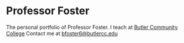 # Professor Foster
The personal portfolio of Professor Foster. I teach at [Butler Community College](http://www.butlercc.edu)
Contact me at [bfoster6@butlercc.edu](mailto:bfoster6@butlercc.edu)
